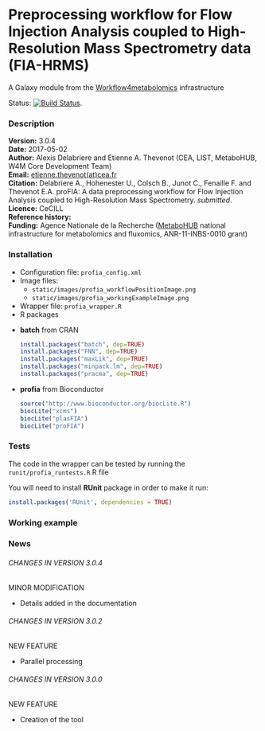 Preprocessing workflow for Flow Injection Analysis coupled to High-Resolution Mass Spectrometry data (FIA-HRMS)
===============================================================================================================

A Galaxy module from the [Workflow4metabolomics](http://workflow4metabolomics.org) infrastructure  

Status: [![Build Status](https://travis-ci.org/workflow4metabolomics/profia.svg?branch=master)](https://travis-ci.org/workflow4metabolomics/profia).

### Description

**Version:** 3.0.4  
**Date:** 2017-05-02     
**Author:** Alexis Delabriere and Etienne A. Thevenot (CEA, LIST, MetaboHUB, W4M Core Development Team)   
**Email:** [etienne.thevenot(at)cea.fr](mailto:etienne.thevenot@cea.fr)  
**Citation:** Delabriere A., Hohenester U., Colsch B., Junot C., Fenaille F. and Thevenot E.A. proFIA: A data preprocessing workflow for Flow Injection Analysis coupled to High-Resolution Mass Spectrometry. *submitted*.   
**Licence:** CeCILL  
**Reference history:**      
**Funding:** Agence Nationale de la Recherche ([MetaboHUB](http://www.metabohub.fr/index.php?lang=en&Itemid=473) national infrastructure for metabolomics and fluxomics, ANR-11-INBS-0010 grant)

### Installation

* Configuration file: `profia_config.xml`
* Image files: 
  + `static/images/profia_workflowPositionImage.png`   
  + `static/images/profia_workingExampleImage.png`
* Wrapper file: `profia_wrapper.R`
* R packages
 + **batch** from CRAN  
  
    ```r
    install.packages("batch", dep=TRUE)
    install.packages("FNN", dep=TRUE)
    install.packages("maxLik", dep=TRUE)
    install.packages("minpack.lm", dep=TRUE)
    install.packages("pracma", dep=TRUE)
    ```
  + **profia** from Bioconductor  
  
    ```r
    source("http://www.bioconductor.org/biocLite.R")
    biocLite("xcms")
    biocLite("plasFIA")
    biocLite("proFIA")
    ```  

### Tests

The code in the wrapper can be tested by running the `runit/profia_runtests.R` R file

You will need to install **RUnit** package in order to make it run:
```r
install.packages('RUnit', dependencies = TRUE)
```

### Working example  

### News

###### CHANGES IN VERSION 3.0.4  

MINOR MODIFICATION  

 * Details added in the documentation  

###### CHANGES IN VERSION 3.0.2  

NEW FEATURE  

 * Parallel processing  

###### CHANGES IN VERSION 3.0.0  

NEW FEATURE  

 * Creation of the tool  
